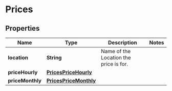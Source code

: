 

# Prices


## Properties

| Name | Type | Description | Notes |
|------------ | ------------- | ------------- | -------------|
|**location** | **String** | Name of the Location the price is for. |  |
|**priceHourly** | [**PricesPriceHourly**](PricesPriceHourly.md) |  |  |
|**priceMonthly** | [**PricesPriceMonthly**](PricesPriceMonthly.md) |  |  |




